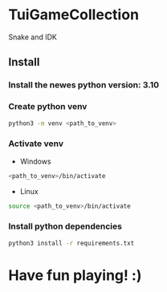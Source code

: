 # TuiGameCollection
Snake and IDK 


## Install

### Install the newes python version: 3.10

### Create python venv

```bash
python3 -m venv <path_to_venv>
```

### Activate venv

 - Windows
  ```bash
  <path_to_venv>/bin/activate
  ```
- Linux
```bash
source <path_to_venv>/bin/activate
```


### Install python dependencies

```bash
python3 install -r requirements.txt
```


# Have fun playing! :)


